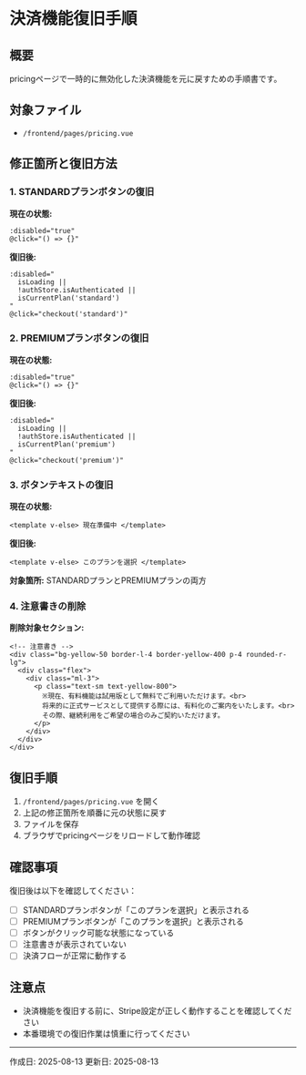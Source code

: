 # 決済機能復旧手順

## 概要
pricingページで一時的に無効化した決済機能を元に戻すための手順書です。

## 対象ファイル
- `/frontend/pages/pricing.vue`

## 修正箇所と復旧方法

### 1. STANDARDプランボタンの復旧

**現在の状態:**
```vue
:disabled="true"
@click="() => {}"
```

**復旧後:**
```vue
:disabled="
  isLoading ||
  !authStore.isAuthenticated ||
  isCurrentPlan('standard')
"
@click="checkout('standard')"
```

### 2. PREMIUMプランボタンの復旧

**現在の状態:**
```vue
:disabled="true"
@click="() => {}"
```

**復旧後:**
```vue
:disabled="
  isLoading ||
  !authStore.isAuthenticated ||
  isCurrentPlan('premium')
"
@click="checkout('premium')"
```

### 3. ボタンテキストの復旧

**現在の状態:**
```vue
<template v-else> 現在準備中 </template>
```

**復旧後:**
```vue
<template v-else> このプランを選択 </template>
```

**対象箇所:** STANDARDプランとPREMIUMプランの両方

### 4. 注意書きの削除

**削除対象セクション:**
```vue
<!-- 注意書き -->
<div class="bg-yellow-50 border-l-4 border-yellow-400 p-4 rounded-r-lg">
  <div class="flex">
    <div class="ml-3">
      <p class="text-sm text-yellow-800">
        ※現在、有料機能は試用版として無料でご利用いただけます。<br>
        将来的に正式サービスとして提供する際には、有料化のご案内をいたします。<br>
        その際、継続利用をご希望の場合のみご契約いただけます。
      </p>
    </div>
  </div>
</div>
```

## 復旧手順

1. `/frontend/pages/pricing.vue` を開く
2. 上記の修正箇所を順番に元の状態に戻す
3. ファイルを保存
4. ブラウザでpricingページをリロードして動作確認

## 確認事項

復旧後は以下を確認してください：

- [ ] STANDARDプランボタンが「このプランを選択」と表示される
- [ ] PREMIUMプランボタンが「このプランを選択」と表示される
- [ ] ボタンがクリック可能な状態になっている
- [ ] 注意書きが表示されていない
- [ ] 決済フローが正常に動作する

## 注意点

- 決済機能を復旧する前に、Stripe設定が正しく動作することを確認してください
- 本番環境での復旧作業は慎重に行ってください

---
作成日: 2025-08-13
更新日: 2025-08-13